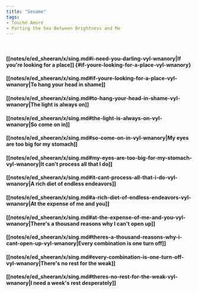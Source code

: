 ```yaml
---
title: "Sesame"
tags:
- Touché Amoré
- Parting the Sea Between Brightness and Me
---
```

&nbsp;
#### [[notes/e/ed_sheeran/x/sing.md#i-need-you-darling-vyl-wnanory|If you're looking for a place]] {#if-youre-looking-for-a-place-vyl-wnanory}
#### [[notes/e/ed_sheeran/x/sing.md#if-youre-looking-for-a-place-vyl-wnanory|To hang your head in shame]]
#### [[notes/e/ed_sheeran/x/sing.md#to-hang-your-head-in-shame-vyl-wnanory|The light is always on]]
#### [[notes/e/ed_sheeran/x/sing.md#the-light-is-always-on-vyl-wnanory|So come on in]]
#### [[notes/e/ed_sheeran/x/sing.md#so-come-on-in-vyl-wnanory|My eyes are too big for my stomach]]
#### [[notes/e/ed_sheeran/x/sing.md#my-eyes-are-too-big-for-my-stomach-vyl-wnanory|It can't process all that I do]]
#### [[notes/e/ed_sheeran/x/sing.md#it-cant-process-all-that-i-do-vyl-wnanory|A rich diet of endless endeavors]]
#### [[notes/e/ed_sheeran/x/sing.md#a-rich-diet-of-endless-endeavors-vyl-wnanory|At the expense of me and you]]
#### [[notes/e/ed_sheeran/x/sing.md#at-the-expense-of-me-and-you-vyl-wnanory|There's a thousand reasons why I can't open up]]
#### [[notes/e/ed_sheeran/x/sing.md#theres-a-thousand-reasons-why-i-cant-open-up-vyl-wnanory|Every combination is one turn off]]
#### [[notes/e/ed_sheeran/x/sing.md#every-combination-is-one-turn-off-vyl-wnanory|There's no rest for the weak]]
#### [[notes/e/ed_sheeran/x/sing.md#theres-no-rest-for-the-weak-vyl-wnanory|I need a week's rest desperately]]
